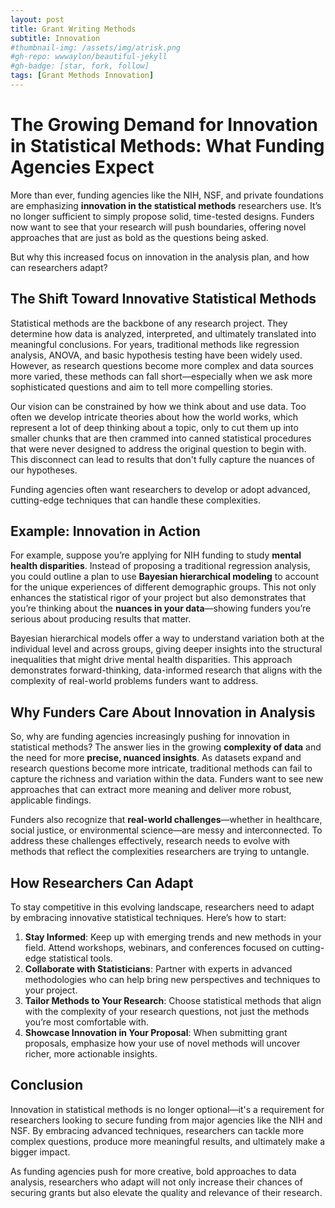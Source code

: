 ```yaml
---
layout: post
title: Grant Writing Methods
subtitle: Innovation
#thumbnail-img: /assets/img/atrisk.png
#gh-repo: wwwaylon/beautiful-jekyll
#gh-badge: [star, fork, follow]
tags: [Grant Methods Innovation]
---
```


# The Growing Demand for Innovation in Statistical Methods: What Funding Agencies Expect

More than ever, funding agencies like the NIH, NSF, and private foundations are emphasizing **innovation in the statistical methods** researchers use. It’s no longer sufficient to simply propose solid, time-tested designs. Funders now want to see that your research will push boundaries, offering novel approaches that are just as bold as the questions being asked.

But why this increased focus on innovation in the analysis plan, and how can researchers adapt?

## The Shift Toward Innovative Statistical Methods

Statistical methods are the backbone of any research project. They determine how data is analyzed, interpreted, and ultimately translated into meaningful conclusions. For years, traditional methods like regression analysis, ANOVA, and basic hypothesis testing have been widely used. However, as research questions become more complex and data sources more varied, these methods can fall short—especially when we ask more sophisticated questions and aim to tell more compelling stories.

Our vision can be constrained by how we think about and use data. Too often we develop intricate theories about how the world works, which represent a lot of deep thinking about a topic, only to cut them up into smaller chunks that are then crammed into canned statistical procedures that were never designed to address the original question to begin with. This disconnect can lead to results that don't fully capture the nuances of our hypotheses.

Funding agencies often want researchers to develop or adopt advanced, cutting-edge techniques that can handle these complexities.

## Example: Innovation in Action

For example, suppose you’re applying for NIH funding to study **mental health disparities**. Instead of proposing a traditional regression analysis, you could outline a plan to use **Bayesian hierarchical modeling** to account for the unique experiences of different demographic groups. This not only enhances the statistical rigor of your project but also demonstrates that you’re thinking about the **nuances in your data**—showing funders you’re serious about producing results that matter.

Bayesian hierarchical models offer a way to understand variation both at the individual level and across groups, giving deeper insights into the structural inequalities that might drive mental health disparities. This approach demonstrates forward-thinking, data-informed research that aligns with the complexity of real-world problems funders want to address.

## Why Funders Care About Innovation in Analysis

So, why are funding agencies increasingly pushing for innovation in statistical methods? The answer lies in the growing **complexity of data** and the need for more **precise, nuanced insights**. As datasets expand and research questions become more intricate, traditional methods can fail to capture the richness and variation within the data. Funders want to see new approaches that can extract more meaning and deliver more robust, applicable findings.

Funders also recognize that **real-world challenges**—whether in healthcare, social justice, or environmental science—are messy and interconnected. To address these challenges effectively, research needs to evolve with methods that reflect the complexities researchers are trying to untangle.

## How Researchers Can Adapt

To stay competitive in this evolving landscape, researchers need to adapt by embracing innovative statistical techniques. Here’s how to start:

1. **Stay Informed**: Keep up with emerging trends and new methods in your field. Attend workshops, webinars, and conferences focused on cutting-edge statistical tools.
2. **Collaborate with Statisticians**: Partner with experts in advanced methodologies who can help bring new perspectives and techniques to your project.
3. **Tailor Methods to Your Research**: Choose statistical methods that align with the complexity of your research questions, not just the methods you’re most comfortable with.
4. **Showcase Innovation in Your Proposal**: When submitting grant proposals, emphasize how your use of novel methods will uncover richer, more actionable insights.

## Conclusion

Innovation in statistical methods is no longer optional—it's a requirement for researchers looking to secure funding from major agencies like the NIH and NSF. By embracing advanced techniques, researchers can tackle more complex questions, produce more meaningful results, and ultimately make a bigger impact.

As funding agencies push for more creative, bold approaches to data analysis, researchers who adapt will not only increase their chances of securing grants but also elevate the quality and relevance of their research.

